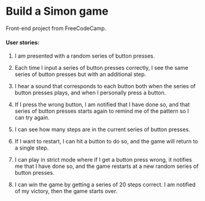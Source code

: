 # Build a Simon game

Front-end project from FreeCodeCamp.

#### User stories:

1. I am presented with a random series of button presses.

2. Each time I input a series of button presses correctly, I see the same series of button presses but with an additional step.

3. I hear a sound that corresponds to each button both when the series of button presses plays, and when I personally press a button.

4. If I press the wrong button, I am notified that I have done so, and that series of button presses starts again to remind me of the pattern so I can try again.

5. I can see how many steps are in the current series of button presses.

6. If I want to restart, I can hit a button to do so, and the game will return to a single step.

7. I can play in strict mode where if I get a button press wrong, it notifies me that I have done so, and the game restarts at a new random series of button presses.

8. I can win the game by getting a series of 20 steps correct. I am notified of my victory, then the game starts over.
